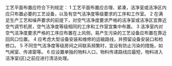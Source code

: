 工艺平面布置应符合下列规定：
1 工艺平面布置应合理、紧凑，洁净室或洁净区内应只布置必要的工艺设备，以及有空气洁净度等级要求的工序和工作室。
2 在满足生产工艺和噪声要求的前提下，对空气洁净度要求严格的洁净室或洁净区宜靠近空气调节机房，空气洁净度等级相同的工序和工作室宜集中布置。
3 洁净室内对空气洁净度要求严格的工序应布置在上风侧，易产生污染的工艺设备应布置在靠近回风口位置。
4 应考虑大型设备安装和维修的运输路线，并预留设备安装口和检修口。
5 不同空气洁净度等级房间之间联系频繁时，宜设有防止污染的措施，如气闸室、传递窗等。
6 应设置单独的物料人口，物料传递路线应最短，物料进入洁净室(区)之前应进行清洁处理。 